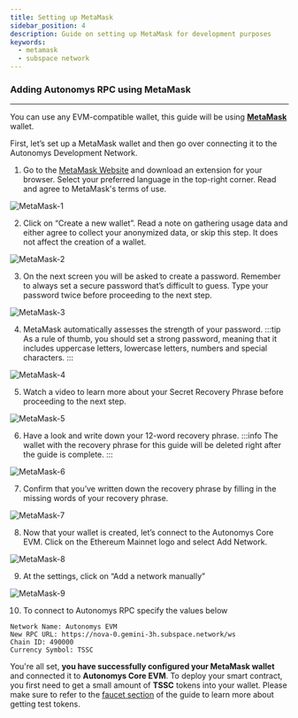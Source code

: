 ```yaml
---
title: Setting up MetaMask
sidebar_position: 4
description: Guide on setting up MetaMask for development purposes
keywords:
  - metamask
  - subspace network
---
```


### Adding Autonomys RPC using MetaMask
---
You can use any EVM-compatible wallet, this guide will be using [**MetaMask**](https://metamask.io/) wallet.

First, let’s set up a MetaMask wallet and then go over connecting it to the Autonomys Development Network.

1. Go to the [MetaMask Website](https://metamask.io/) and download an extension for your browser.
   Select your preferred language in the top-right corner. 
   Read and agree to MetaMask's terms of use.

  ![MetaMask-1](/img/developers/MetaMask-1.png)


2. Click on “Create a new wallet”.
  Read a note on gathering usage data and either agree to collect your anonymized data, or skip this step. It does not affect the creation of a wallet. 

  ![MetaMask-2](/img/developers/MetaMask-2.png)

3. On the next screen you will be asked to create a password. Remember to always set a secure password that’s difficult to guess. Type your password twice before proceeding to the next step.

  ![MetaMask-3](/img/developers/MetaMask-3.png)

4. MetaMask automatically assesses the strength of your password. 
  :::tip
  As a rule of thumb, you should set a strong password, meaning that it includes uppercase letters, lowercase letters, numbers and special characters.
  :::

  ![MetaMask-4](/img/developers/MetaMask-4.png)

5. Watch a video to learn more about your Secret Recovery Phrase before proceeding to the next step. 

  ![MetaMask-5](/img/developers/MetaMask-5.png)

6. Have a look and write down your 12-word recovery phrase. 
  :::info
  The wallet with the recovery phrase for this guide will be deleted right after the guide is complete.
  ::: 

  ![MetaMask-6](/img/developers/MetaMask-6.png)

7. Confirm that you’ve written down the recovery phrase by filling in the missing words of your recovery phrase. 

  ![MetaMask-7](/img/developers/MetaMask-7.png)

8. Now that your wallet is created, let’s connect to the Autonomys Core EVM. Click on the Ethereum Mainnet logo and select Add Network.

  ![MetaMask-8](/img/developers/MetaMask-8.png)

9. At the settings, click on “Add a network manually”

  ![MetaMask-9](/img/developers/MetaMask-9.png)

10. To connect to Autonomys RPC specify the values below

  ```
  Network Name: Autonomys EVM
  New RPC URL: https://nova-0.gemini-3h.subspace.network/ws
  Chain ID: 490000
  Currency Symbol: TSSC
  ```

You're all set, **you have successfully configured your MetaMask wallet** and connected it to **Autonomys Core EVM**. To deploy your smart contract, you first need to get a small amount of **TSSC**  tokens into your wallet. Please make sure to refer to the [faucet section](./faucet.md) of the guide to learn more about getting test tokens. 